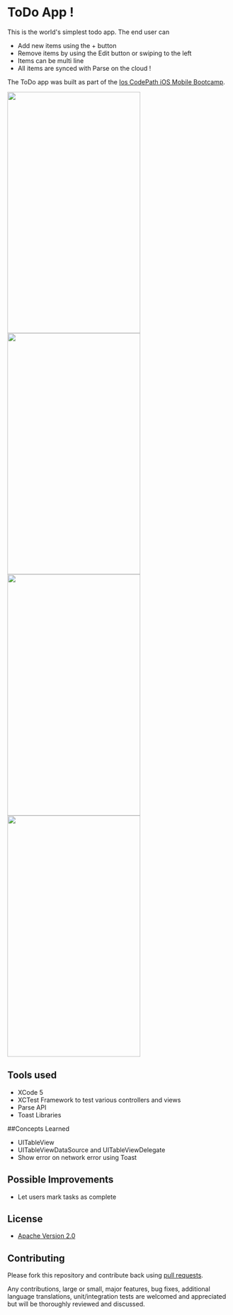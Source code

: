 # ToDo App !

This is the world's simplest todo app. The end user can
* Add new items using the + button
* Remove items by using the Edit button or swiping to the left
* Items can be multi line
* All items are synced with Parse on the cloud !

The ToDo app was built as part of the [Ios CodePath iOS Mobile Bootcamp](http://thecodepath.com/iosbootcamp). 

<img src="http://i.imgur.com/EwNqwuy.png" height="545" width="300" />
<img src="http://i.imgur.com/gxlZUmW.png" height="545" width="300" />
<img src="http://i.imgur.com/wZ3lCnd.png" height="545" width="300" />
<img src="http://i.imgur.com/PHLYII8.png" height="545" width="300" />

## Tools used
* XCode 5
* XCTest Framework to test various controllers and views
* Parse API
* Toast Libraries

##Concepts Learned
* UITableView
* UITableViewDataSource and UITableViewDelegate
* Show error on network error using Toast

## Possible Improvements
* Let users mark tasks as complete

## License

* [Apache Version 2.0](http://www.apache.org/licenses/LICENSE-2.0.html)

## Contributing

Please fork this repository and contribute back using
[pull requests](https://github.com/8indaas/ios-todo/pulls).

Any contributions, large or small, major features, bug fixes, additional
language translations, unit/integration tests are welcomed and appreciated
but will be thoroughly reviewed and discussed.
